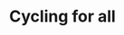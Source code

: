 ---
layout: activity
title: Cycling for all
description: Cycling session with a difference! If you haven’t ridden a bike for a long time or have limited mobility this could be for you. We have trikes, quad, hand bike, tandem side by side and even a bike that can hold a wheelchair.
times:
- Monday 10.00am - 11.30am
cost: £2.95
location: Thornes Park Athletic Stadium
suitabilities:
  - Have mobility issues
signup: false
additional_info: Please wear appropriate clothing, you might get mucky!
---
